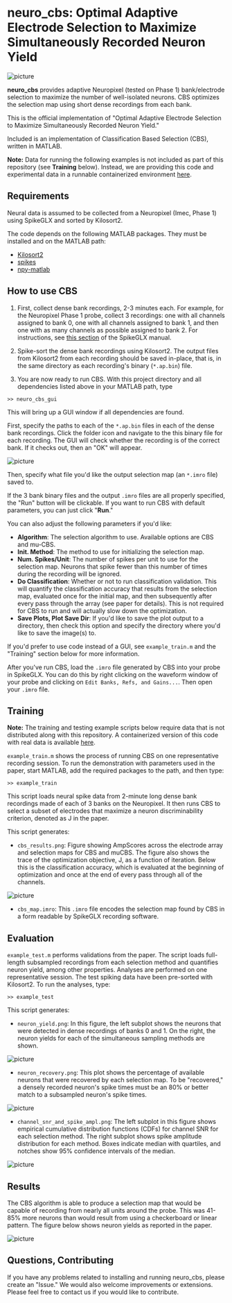 **neuro_cbs**: Optimal Adaptive Electrode Selection to Maximize Simultaneously Recorded Neuron Yield
=

 ![picture](images/simple_process.png)

**neuro_cbs** provides adaptive Neuropixel (tested on Phase 1) bank/electrode selection to maximize the number of well-isolated neurons. CBS optimizes the selection map using short dense recordings from each bank.

This is the official implementation of "Optimal Adaptive Electrode Selection to Maximize Simultaneously Recorded Neuron Yield."

Included is an implementation of Classification Based Selection (CBS), written in MATLAB.

**Note:** Data for running the following examples is not included as part of this repository (see **Training** below). Instead, we are providing this code and experimental data in a runnable containerized environment [here](https://doi.org/10.24433/CO.2006333.v1).

Requirements
-
Neural data is assumed to be collected from a Neuropixel (Imec, Phase 1) using SpikeGLX and sorted by Kilosort2. 

The code depends on the following MATLAB packages. They must be installed and on the MATLAB path:

 - [Kilosort2](https://github.com/MouseLand/Kilosort2)
 - [spikes](https://github.com/cortex-lab/spikes)
 - [npy-matlab](https://github.com/kwikteam/npy-matlab)	

How to use CBS
-
1. First, collect dense bank recordings, 2-3 minutes each. For example, for the Neuropixel Phase 1 probe, collect 3 recordings: one with all channels assigned to bank 0, one with all channels assigned to bank 1, and then one with as many channels as possible assigned to bank 2. For instructions, see [this section](https://github.com/billkarsh/SpikeGLX/blob/master/Markdown/UserManual.md#graphs-window-tools) of the SpikeGLX manual.

2. Spike-sort the dense bank recordings using Kilosort2. The output files from Kilosort2 from each recording should be saved in-place, that is, in the same directory as each recording's binary (`*.ap.bin`) file.

3. You are now ready to run CBS. With this project directory and all dependencies listed above in your MATLAB path, type
```
>> neuro_cbs_gui
```  

This will bring up a GUI window if all dependencies are found. 

First, specify the paths to each of the `*.ap.bin` files in each of the dense bank recordings. Click the folder icon and navigate to the this binary file for each recording. The GUI will check whether the recording is of the correct bank. If it checks out, then an "OK" will appear. 

 [comment]: <> (<img src="images/cbs_gui_screenshot.png" alt="drawing" style="width:600px;"/>)

 ![picture](images/cbs_gui_screenshot.png)

Then, specify what file you'd like the output selection map (an `*.imro` file) saved to. 

If the 3 bank binary files and the output `.imro` files are all properly specified, the "Run" button will be clickable. If you want to run CBS with default parameters, you can just click "**Run**." 

You can also adjust the following parameters if you'd like:

 - **Algorithm**: The selection algorithm to use. Available options are CBS and mu-CBS.
 - **Init. Method**: The method to use for initializing the selection map. 
 - **Num. Spikes/Unit**: The number of spikes per unit to use for the selection map. Neurons that spike fewer than this number of times during the recording will be ignored.
 - **Do Classification**: Whether or not to run classification validation. This will quantify the classification accuracy that results from the selection map, evaluated once for the initial map, and then subsequently after every pass through the array (see paper for details). This is not required for CBS to run and will actually slow down the optimization. 
 - **Save Plots, Plot Save Dir**: If you'd like to save the plot output to a directory, then check this option and specify the directory where you'd like to save the image(s) to.

If you'd  prefer to use code instead of a GUI, see `example_train.m` and the "Training" section below for more information.

After you've run CBS, load the `.imro` file generated by CBS into your probe in SpikeGLX. You can do this by right clicking on the waveform window of your probe and clicking on `Edit Banks, Refs, and Gains...`. Then open your `.imro` file.

Training
-

**Note:** The training and testing example scripts below require data that is not distributed along with this repository. A containerized version of this code with real data is available [here](https://doi.org/10.24433/CO.2006333.v1).

`example_train.m` shows the process of running CBS on one representative recording session. To run the demonstration with parameters used in the paper, start MATLAB, add the required packages to the path, and then type:

```
>> example_train
```

This script loads neural spike data from 2-minute long dense bank recordings made of each of 3 banks on the Neuropixel. It then runs CBS to select a subset of electrodes that maximize a neuron discriminability criterion, denoted as J in the paper.

This script generates:
 - `cbs_results.png`: Figure showing AmpScores across the electrode array and selection maps for CBS and muCBS. The figure also shows the trace of the optimization objective, J, as a function of iteration. Below this is the classification accuracy, which is evaluated at the beginning of optimization and once at the end of every pass through all of the channels.

 [comment]: <> (<img src="images/cbs_results.png" alt="drawing" style="width:800px;"/>)

 ![picture](images/cbs_results.png)

 - `cbs_map.imro`: This `.imro` file encodes the selection map found by CBS in a form readable by SpikeGLX recording software.



Evaluation
-
`example_test.m` performs validations from the paper. The script loads full-length subsampled recordings from each selection method and quantifies neuron yield, among other properties. Analyses are performed on one representative session. The test spiking data have been pre-sorted with Kilosort2. To run the analyses, type:
```
>> example_test
```

This script generates:
 - `neuron_yield.png`: In this figure, the left subplot shows the neurons that were detected in dense recordings of banks 0 and 1. On the right, the neuron yields for each of the simultaneous sampling methods are shown. 
 
 [comment]: <> (<img src="images/neuron_yield.png" alt="drawing" style="width:800px;"/>)

 ![picture](images/neuron_yield.png) 

 - `neuron_recovery.png`: This plot shows the percentage of available neurons that were recovered by each selection map. To be "recovered," a densely recorded neuron's spike times must be an 80% or better match to a subsampled neuron's spike times.

[comment]: <> ( <img src="images/neuron_recovery.png" alt="drawing" style="width:500px;"/> )

 ![picture](images/neuron_recovery.png)


 - `channel_snr_and_spike_ampl.png`: The left subplot in this figure shows empirical cumulative distribution functions (CDFs) for channel SNR for each selection method. The right subplot shows spike amplitude distribution for each method. Boxes indicate median with quartiles, and notches show 95% confidence intervals of the median.

[comment]: <> (<img src="images/channel_snr_and_spike_ampl.png" alt="drawing" style="width:1200px;"/>)

![picture](images/channel_snr_and_spike_ampl.png)


Results
-
The CBS algorithm is able to produce a selection map that would be capable of recording from nearly all units around the probe. This was 41-85% more neurons than would result from using a checkerboard or linear pattern. The figure below shows neuron yields as reported in the paper.

[comment]:<> (<img src="images/neuron_yield_alone.png" alt="drawing" style="width:400px;"/> )

 ![picture](images/neuron_yield_alone.png)


Questions, Contributing
-
If you have any problems related to installing and running neuro_cbs, please create an "Issue." We would also welcome improvements or extensions. Please feel free to contact us if you would like to contribute.